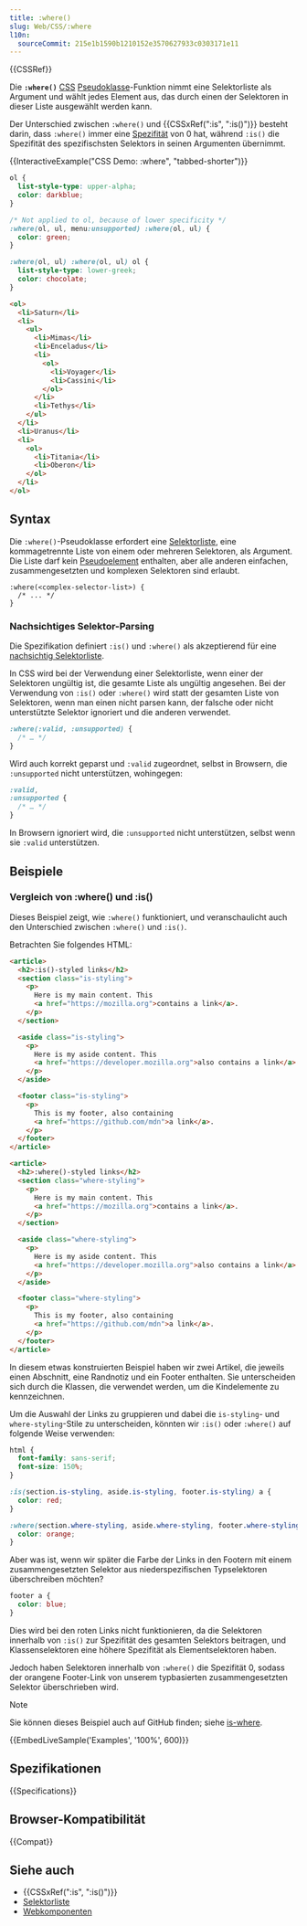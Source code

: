 ```yaml
---
title: :where()
slug: Web/CSS/:where
l10n:
  sourceCommit: 215e1b1590b1210152e3570627933c0303171e11
---
```


{{CSSRef}}

Die **`:where()`** [CSS](/de/docs/Web/CSS) [Pseudoklasse](/de/docs/Web/CSS/Pseudo-classes)-Funktion nimmt eine Selektorliste als Argument und wählt jedes Element aus, das durch einen der Selektoren in dieser Liste ausgewählt werden kann.

Der Unterschied zwischen `:where()` und {{CSSxRef(":is", ":is()")}} besteht darin, dass `:where()` immer eine [Spezifität](/de/docs/Web/CSS/CSS_cascade/Specificity) von 0 hat, während `:is()` die Spezifität des spezifischsten Selektors in seinen Argumenten übernimmt.

{{InteractiveExample("CSS Demo: :where", "tabbed-shorter")}}

```css interactive-example
ol {
  list-style-type: upper-alpha;
  color: darkblue;
}

/* Not applied to ol, because of lower specificity */
:where(ol, ul, menu:unsupported) :where(ol, ul) {
  color: green;
}

:where(ol, ul) :where(ol, ul) ol {
  list-style-type: lower-greek;
  color: chocolate;
}
```

```html interactive-example
<ol>
  <li>Saturn</li>
  <li>
    <ul>
      <li>Mimas</li>
      <li>Enceladus</li>
      <li>
        <ol>
          <li>Voyager</li>
          <li>Cassini</li>
        </ol>
      </li>
      <li>Tethys</li>
    </ul>
  </li>
  <li>Uranus</li>
  <li>
    <ol>
      <li>Titania</li>
      <li>Oberon</li>
    </ol>
  </li>
</ol>
```

## Syntax

Die `:where()`-Pseudoklasse erfordert eine [Selektorliste](/de/docs/Web/CSS/CSS_selectors/Selector_structure#selector_list), eine kommagetrennte Liste von einem oder mehreren Selektoren, als Argument. Die Liste darf kein [Pseudoelement](/de/docs/Web/CSS/Pseudo-elements) enthalten, aber alle anderen einfachen, zusammengesetzten und komplexen Selektoren sind erlaubt.

```css-nolint
:where(<complex-selector-list>) {
  /* ... */
}
```

### Nachsichtiges Selektor-Parsing

Die Spezifikation definiert `:is()` und `:where()` als akzeptierend für eine [nachsichtig Selektorliste](https://drafts.csswg.org/selectors-4/#typedef-forgiving-selector-list).

In CSS wird bei der Verwendung einer Selektorliste, wenn einer der Selektoren ungültig ist, die gesamte Liste als ungültig angesehen. Bei der Verwendung von `:is()` oder `:where()` wird statt der gesamten Liste von Selektoren, wenn man einen nicht parsen kann, der falsche oder nicht unterstützte Selektor ignoriert und die anderen verwendet.

```css
:where(:valid, :unsupported) {
  /* … */
}
```

Wird auch korrekt geparst und `:valid` zugeordnet, selbst in Browsern, die `:unsupported` nicht unterstützen, wohingegen:

```css
:valid,
:unsupported {
  /* … */
}
```

In Browsern ignoriert wird, die `:unsupported` nicht unterstützen, selbst wenn sie `:valid` unterstützen.

## Beispiele

### Vergleich von :where() und :is()

Dieses Beispiel zeigt, wie `:where()` funktioniert, und veranschaulicht auch den Unterschied zwischen `:where()` und `:is()`.

Betrachten Sie folgendes HTML:

```html
<article>
  <h2>:is()-styled links</h2>
  <section class="is-styling">
    <p>
      Here is my main content. This
      <a href="https://mozilla.org">contains a link</a>.
    </p>
  </section>

  <aside class="is-styling">
    <p>
      Here is my aside content. This
      <a href="https://developer.mozilla.org">also contains a link</a>.
    </p>
  </aside>

  <footer class="is-styling">
    <p>
      This is my footer, also containing
      <a href="https://github.com/mdn">a link</a>.
    </p>
  </footer>
</article>

<article>
  <h2>:where()-styled links</h2>
  <section class="where-styling">
    <p>
      Here is my main content. This
      <a href="https://mozilla.org">contains a link</a>.
    </p>
  </section>

  <aside class="where-styling">
    <p>
      Here is my aside content. This
      <a href="https://developer.mozilla.org">also contains a link</a>.
    </p>
  </aside>

  <footer class="where-styling">
    <p>
      This is my footer, also containing
      <a href="https://github.com/mdn">a link</a>.
    </p>
  </footer>
</article>
```

In diesem etwas konstruierten Beispiel haben wir zwei Artikel, die jeweils einen Abschnitt, eine Randnotiz und ein Footer enthalten. Sie unterscheiden sich durch die Klassen, die verwendet werden, um die Kindelemente zu kennzeichnen.

Um die Auswahl der Links zu gruppieren und dabei die `is-styling`- und `where-styling`-Stile zu unterscheiden, könnten wir `:is()` oder `:where()` auf folgende Weise verwenden:

```css
html {
  font-family: sans-serif;
  font-size: 150%;
}

:is(section.is-styling, aside.is-styling, footer.is-styling) a {
  color: red;
}

:where(section.where-styling, aside.where-styling, footer.where-styling) a {
  color: orange;
}
```

Aber was ist, wenn wir später die Farbe der Links in den Footern mit einem zusammengesetzten Selektor aus niederspezifischen Typselektoren überschreiben möchten?

```css
footer a {
  color: blue;
}
```

Dies wird bei den roten Links nicht funktionieren, da die Selektoren innerhalb von `:is()` zur Spezifität des gesamten Selektors beitragen, und Klassenselektoren eine höhere Spezifität als Elementselektoren haben.

Jedoch haben Selektoren innerhalb von `:where()` die Spezifität 0, sodass der orangene Footer-Link von unserem typbasierten zusammengesetzten Selektor überschrieben wird.

> [!NOTE]
> Sie können dieses Beispiel auch auf GitHub finden; siehe [is-where](https://mdn.github.io/css-examples/is-where/).

{{EmbedLiveSample('Examples', '100%', 600)}}

## Spezifikationen

{{Specifications}}

## Browser-Kompatibilität

{{Compat}}

## Siehe auch

- {{CSSxRef(":is", ":is()")}}
- [Selektorliste](/de/docs/Web/CSS/Selector_list)
- [Webkomponenten](/de/docs/Web/API/Web_components)
